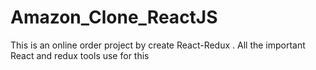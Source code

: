 # Amazon_Clone_ReactJS
This is an online order project by create React-Redux . All the important React and redux tools use for this
